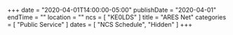 +++
date = "2020-04-01T14:00:00-05:00"
publishDate = "2020-04-01"
endTime = ""
location = ""
ncs = [ "KE0LDS" ]
title = "ARES Net"
categories = [ "Public Service" ]
dates = [ "NCS Schedule", "Hidden" ]
+++
